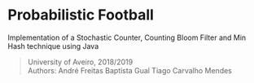 # Probabilistic Football
Implementation of a Stochastic Counter, Counting Bloom Filter and Min Hash technique using Java
> University of Aveiro, 2018/2019<br/>
  Authors:
  André Freitas Baptista Gual
  Tiago Carvalho Mendes

